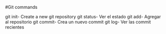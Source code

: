 #Git commands

git init- Create a new git repository
git status- Ver el estado
git add- Agregar al repositorio
git commit- Crea un nuevo commit
git log- Ver las commit recientes